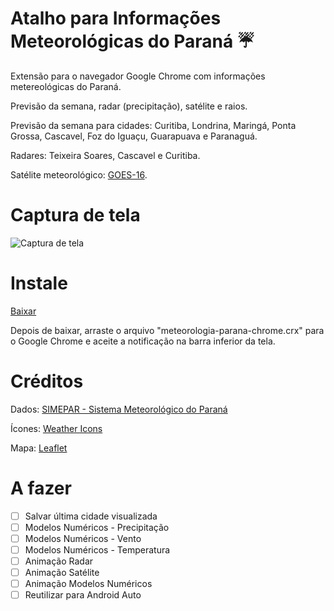 # Atalho para Informações Meteorológicas do Paraná :umbrella:

Extensão para o navegador Google Chrome com informações metereológicas do Paraná.

Previsão da semana, radar (precipitação), satélite e raios.

Previsão da semana para cidades: Curitiba, Londrina, Maringá, Ponta Grossa, Cascavel, Foz do Iguaçu, Guarapuava e Paranaguá.

Radares: Teixeira Soares, Cascavel e Curitiba.

Satélite meteorológico: <a href="https://pt.wikipedia.org/wiki/GOES_16" target="_blank">GOES-16</a>.

# Captura de tela

![Captura de tela](https://github.com/dirceup/meteorologia-parana-chrome/blob/master/captura-de-tela.gif)

# Instale

<a href="https://github.com/dirceup/meteorologia-parana-chrome/blob/master/meteorologia-parana-chrome.crx" target="_blank">Baixar</a>

Depois de baixar, arraste o arquivo "meteorologia-parana-chrome.crx" para o Google Chrome e aceite a notificação na barra inferior da tela.

# Créditos

Dados: <a href="http://simepar.br" target="_blank">SIMEPAR - Sistema Meteorológico do Paraná</a>

Ícones: <a href="https://erikflowers.github.io/weather-icons/" target="_blank">Weather Icons</a>

Mapa: <a href="https://leafletjs.com/" target="_blank">Leaflet</a>

# A fazer

- [ ] Salvar última cidade visualizada
- [ ] Modelos Numéricos - Precipitação
- [ ] Modelos Numéricos - Vento
- [ ] Modelos Numéricos - Temperatura
- [ ] Animação Radar
- [ ] Animação Satélite
- [ ] Animação Modelos Numéricos
- [ ] Reutilizar para Android Auto